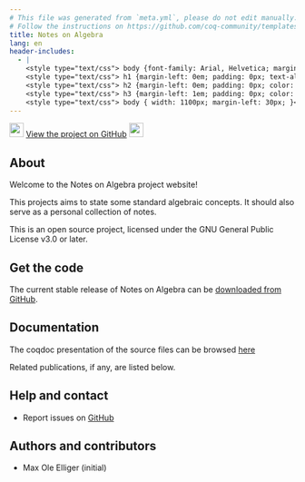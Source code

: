 ```yaml
---
# This file was generated from `meta.yml`, please do not edit manually.
# Follow the instructions on https://github.com/coq-community/templates to regenerate.
title: Notes on Algebra
lang: en
header-includes:
  - |
    <style type="text/css"> body {font-family: Arial, Helvetica; margin-left: 5em; font-size: large;} </style>
    <style type="text/css"> h1 {margin-left: 0em; padding: 0px; text-align: center} </style>
    <style type="text/css"> h2 {margin-left: 0em; padding: 0px; color: #580909} </style>
    <style type="text/css"> h3 {margin-left: 1em; padding: 0px; color: #C05001;} </style>
    <style type="text/css"> body { width: 1100px; margin-left: 30px; }</style>
---
```


<div style="text-align:left"><img src="https://github.githubassets.com/images/modules/logos_page/Octocat.png" height="25" style="border:0px">
<a href="https://github.com/motrellin/comoalg">View the project on GitHub</a>
<img src="https://github.githubassets.com/images/modules/logos_page/Octocat.png" height="25" style="border:0px"></div>

## About

Welcome to the Notes on Algebra project website!

This projects aims to state some standard algebraic concepts.
It should also serve as a personal collection of notes.


This is an open source project, licensed under the GNU General Public License v3.0 or later.

## Get the code

The current stable release of Notes on Algebra can be [downloaded from GitHub](https://github.com/motrellin/comoalg/releases).

## Documentation

The coqdoc presentation of the source files can be browsed [here](./toc.html)

Related publications, if any, are listed below.


## Help and contact

- Report issues on [GitHub](https://github.com/motrellin/comoalg/issues)

## Authors and contributors

- Max Ole Elliger (initial)



